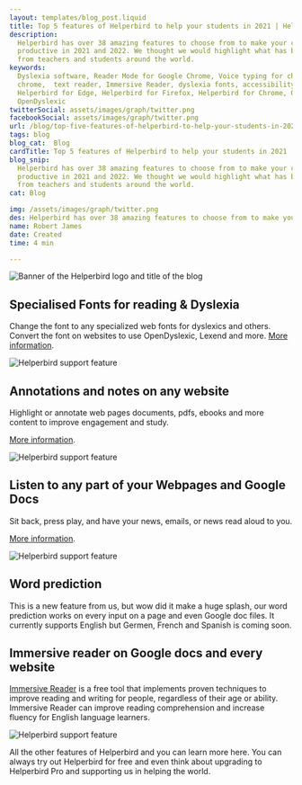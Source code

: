 ```yaml
---
layout: templates/blog_post.liquid
title: Top 5 features of Helperbird to help your students in 2021 | Helperbird
description:
  Helperbird has over 38 amazing features to choose from to make your class more accessible and
  productive in 2021 and 2022. We thought we would highlight what has been popular in the past year
  from teachers and students around the world.
keywords:
  Dyslexia software, Reader Mode for Google Chrome, Voice typing for chrome, Text to speech for
  chrome,  text reader, Immersive Reader, dyslexia fonts, accessibility software, dyslexia software,
  Helperbird for Edge, Helperbird for Firefox, Helperbird for Chrome, Opendyslexic for Chrome,
  OpenDyslexic
twitterSocial: assets/images/graph/twitter.png
facebookSocial: assets/images/graph/twitter.png
url: /blog/top-five-features-of-helperbird-to-help-your-students-in-2021/
tags: blog
blog_cat:  Blog
cardTitle: Top 5 features of Helperbird to help your students in 2021
blog_snip:
  Helperbird has over 38 amazing features to choose from to make your class more accessible and
  productive in 2021 and 2022. We thought we would highlight what has been popular in the past year
  from teachers and students around the world.
cat: Blog

img: /assets/images/graph/twitter.png
des: Helperbird has over 38 amazing features to choose from to make your class more accessible and productive in 2021 and 2022. 
name: Robert James
date: Created
time: 4 min

---
```


  

![Banner of the Helperbird logo and title of the blog](/assets/images/blog/top-five-features-of-helperbird-to-help-your-students-in-2021/top-five-features-of-helperbird-to-help-your-students-in-2021.png)

  

## Specialised Fonts for reading & Dyslexia

  

Change the font to any specialized web fonts for dyslexics and others. Convert the font on websites to use OpenDyslexic, Lexend and more. [More information](/features/specialised-dyslexic-fonts  'More information about the specialised dyslexic fonts').

  

![Helperbird support feature](https://img.youtube.com/vi/ylAICmLakaA/sddefault.jpg)

  

## Annotations and notes on any website

  

Highlight or annotate web pages documents, pdfs, ebooks and more content to improve engagement and study.

[More information](/features/annotation  'Discover more information about the annotation website').

  

![Helperbird support feature](https://img.youtube.com/vi/u67t7Ap61Nc/sddefault.jpg)

  

## Listen to any part of your Webpages and Google Docs

  

Sit back, press play, and have your news, emails, or news read aloud to you.

[More information](/features/text-to-speech  'Discover the text to speech features of Helperbird').

  

![Helperbird support feature](https://img.youtube.com/vi/rh4Ur2gdgio/sddefault.jpg)

  

## Word prediction

  

This is a new feature from us, but wow did it make a huge splash, our word prediction works on every input on a page and even Google doc files. It currently supports English but Germen, French and Spanish is coming soon.

  

## Immersive reader on Google docs and every website

  

[Immersive Reader](/features/immersive-reader-for-chrome  'More information on Helperbirds immersive reader features') is a free tool that implements proven techniques to improve reading and writing for people, regardless of their age or ability. Immersive Reader can improve reading comprehension and increase fluency for English language learners.

  

![Helperbird support feature](https://img.youtube.com/vi/lMj6a7UvJng/sddefault.jpg)

  

All the other features of Helperbird and you can learn more here. You can always try out Helperbird for free and even think about upgrading to Helperbird Pro and supporting us in helping the world.